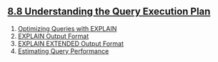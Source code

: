 ## [8.8 Understanding the Query Execution Plan](http://dev.mysql.com/doc/refman/5.6/en/execution-plan-information.html)

1. [Optimizing Queries with EXPLAIN](./using-explain.md)
1. [EXPLAIN Output Format](./explain-output.md)
1. [EXPLAIN EXTENDED Output Format](./explain-extended.md)
1. [Estimating Query Performance](./estimating-performance.md)